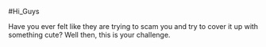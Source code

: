 #Hi_Guys

Have you ever felt like they are trying to scam you and try to cover it up with something cute? Well then, this is your challenge.
